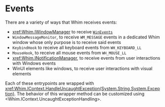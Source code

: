# Events

There are a variety of ways that Whim receives events:

- <xref:Whim.IWindowManager> to receive [`WinEvents`](https://learn.microsoft.com/en-us/windows/win32/winauto/what-are-winevents)
- `WindowMessageMonitor`, to receive `WM_MESSAGE` events in a dedicated Whim window whose only purpose is to receive said events
- `KeybindHook` to receive all keyboard events from `WH_KEYBOARD_LL`
- `MouseHook`, to receive all mouse events from `WH_MOUSE_LL`
- <xref:Whim.INotificationManager>, to receive events from user interactions with Windows events
- WinUI elements like windows, to receive user interactions with visual elements

Each of these entrypoints are wrapped with <xref:Whim.IContext.HandleUncaughtException(System.String,System.Exception)>. The behavior of this wrapper method can be customized using <Whim.IContext.UncaughtExceptionHandling>.
